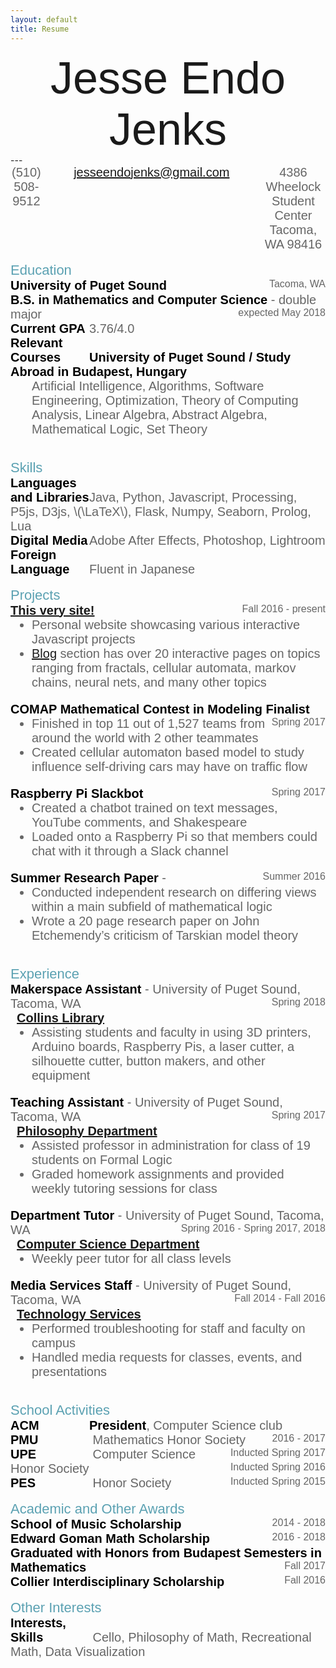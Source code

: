 ```yaml
---
layout: default
title: Resume
---
```

<link href="https://fonts.googleapis.com/css?family=Barlow+Semi+Condensed:100|Montserrat:500|Nunito:200,600" rel="stylesheet">
<style type="text/css">
#name {
	font-size: 72px;
	font-family: 'Barlow Semi Condensed', sans-serif;
	display: flex;
	justify-content:center;
	text-align:center;
}
.normal-text {
	font-size: 20px;
	font-weight: 200;
	font-family: 'Nunito', sans-serif;
	color:#666;
	/*display: inline;*/
}
.normal-text.small {
	font-size: 16px;
	/*text-align: right;*/
	float: right;
}
.bold-text {
	font-size: 20px;
	font-weight: 600;
	font-family: 'Nunito', sans-serif;
	color: #000;
}
.bold-text.indent {
	display: inline-block;
	width: 25%;
}
.section-header {
	font-size: 22px;
	font-family: 'Montserrat', sans-serif;
	color: #5ba1b2;
}
.empty-indent {
	display: inline-block;
	width: 2%;
}
.ul-styling {
	margin-top: 0px;
}
</style>
<!-- # {{ page.title }} -->
<!-- add a dropdown on hover?
https://www.w3schools.com/howto/howto_css_dropdown_navbar.asp
so pdf version and online version both available?` -->
<!-- [pdf version](../data/Jesse_Jenks_Resume.pdf) -->

<div id="name">Jesse Endo Jenks</div>
---
<div class="normal-text" style="display: flex; justify-content:center; text-align:center;">
	<span style="margin-right: 5%;">(510) 508-9512</span>
	<span style="margin-left: 5%; margin-right: 5%;">
		<a href="mailto:jesseendojenks@gmail.com?Subject=Hello%20there" target="_top">
			jesseendojenks@gmail.com</a>
		</span>
	<span style="margin-left: 5%;">4386 Wheelock Student Center<br/>Tacoma, WA 98416</span>
</div>

<br>
<div class="section-header">Education</div>
<div class="normal-text">
	<span class="bold-text">University of Puget Sound</span>
		<span class="normal-text small">Tacoma, WA</span><br>
	<span class="bold-text">B.S. in Mathematics and Computer Science</span> - double major
		<span class="normal-text small">expected May 2018</span><br>
	<span class="bold-text indent">Current GPA</span>3.76/4.0<br>
	<span class="bold-text indent">Relevant Courses</span><span class="bold-text">University of Puget Sound / Study Abroad in Budapest, Hungary</span><br>
	<ul class="ul-styling" style="list-style-type:none;">
		<li>Artificial Intelligence, Algorithms, Software Engineering, Optimization, Theory of Computing</li>
		<li>Analysis, Linear Algebra, Abstract Algebra, Mathematical Logic, Set Theory</li>
	</ul>
</div>

<br>
<div class="section-header">Skills</div>
<div class="normal-text">
<span class="bold-text indent">Languages and Libraries</span>Java, Python, Javascript, Processing, P5js, D3js, \(\LaTeX\), Flask, Numpy, Seaborn, Prolog, Lua<br>
<span class="bold-text indent">Digital Media</span>Adobe After Effects, Photoshop, Lightroom<br>
<span class="bold-text indent">Foreign Language</span>Fluent in Japanese<br>
</div>

<br>
<div class="section-header">Projects</div>
<div class="normal-text">
<span class="bold-text"><a href="/">This very site!</a></span><span class="normal-text small">Fall 2016 - present</span>
<ul class="ul-styling">
	<li>Personal website showcasing various interactive Javascript projects</li>
	<li><a href="/blog">Blog</a> section has over 20 interactive pages on topics ranging from fractals, cellular automata, markov chains, neural nets, and many other topics</li>
</ul>
</div>

<div class="normal-text">
<span class="bold-text">COMAP Mathematical Contest in Modeling Finalist</span><span class="normal-text small">Spring 2017</span>
<ul class="ul-styling">
	<li>Finished in top 11 out of 1,527 teams from around the world with 2 other teammates</li>
	<li>Created cellular automaton based model to study influence self-driving cars may have on traffic flow</li>
</ul>
</div>

<div class="normal-text">
<span class="bold-text">Raspberry Pi Slackbot</span><span class="normal-text small">Spring 2017</span>
<ul class="ul-styling">
	<li>Created a chatbot trained on text messages, YouTube comments, and Shakespeare</li>
	<li>Loaded onto a Raspberry Pi so that members could chat with it through a Slack channel</li>
</ul>
</div>
<div class="normal-text">
<span class="bold-text">Summer Research Paper</span> - <a href="https://soundideas.pugetsound.edu/cgi/viewcontent.cgi?article=1481&context=summer_researchs"></a><span class="normal-text small">Summer 2016</span>
<ul class="ul-styling">
	<li>Conducted independent research on differing views within a main subfield of mathematical logic</li>
	<li>Wrote a 20 page research paper on John Etchemendy’s criticism of Tarskian model theory</li>
</ul>
</div>

<br>
<div class="section-header">Experience</div>
<div class="normal-text">
<span class="bold-text">Makerspace Assistant</span> - University of Puget Sound, Tacoma, WA<span class="normal-text small">Spring 2018</span><br>
<span class="empty-indent"></span><span class="bold-text"><a href="http://research.pugetsound.edu/makerspace">Collins Library</a></span>
<ul class="ul-styling">
	<li>Assisting students and faculty in using 3D printers, Arduino boards, Raspberry Pis, a laser cutter, a silhouette cutter, button makers, and other equipment</li>
</ul>
</div>

<div class="normal-text">
<span class="bold-text">Teaching Assistant</span> - University of Puget Sound, Tacoma, WA<span class="normal-text small">Spring 2017</span><br>
<span class="empty-indent"></span><span class="bold-text"><a href="https://www.pugetsound.edu/academics/departments-and-programs/undergraduate/philosophy/">Philosophy Department</a></span>
<ul class="ul-styling">
	<li>Assisted professor in administration for class of 19 students on Formal Logic</li>
	<li>Graded homework assignments and provided weekly tutoring sessions for class</li>
</ul>
</div>

<div class="normal-text">
<span class="bold-text">Department Tutor</span> - University of Puget Sound, Tacoma, WA<span class="normal-text small">Spring 2016 - Spring 2017, 2018</span><br>
<span class="empty-indent"></span><span class="bold-text"><a href="mathcs.pugetsound.edu">Computer Science Department</a></span>
<ul class="ul-styling">
	<li>Weekly peer tutor for all class levels</li>
</ul>
</div>

<div class="normal-text">
<span class="bold-text">Media Services Staff</span> - University of Puget Sound, Tacoma, WA<span class="normal-text small">Fall 2014 - Fall 2016</span><br>
<span class="empty-indent"></span><span class="bold-text"><a href="https://www.pugetsound.edu/about/offices-services/technology-services/media-services/">Technology Services</a></span>
<ul class="ul-styling">
	<li>Performed troubleshooting for staff and faculty on campus</li>
	<li>Handled media requests for classes, events, and presentations</li>
</ul>
</div>

<br>
<div class="section-header">School Activities</div>
<div class="normal-text">
<span class="bold-text indent">ACM</span><span class="bold-text">President</span>, Computer Science club <span class="normal-text small">2016 - 2017</span><br>
<span class="bold-text indent">PMU</span> Mathematics Honor Society <span class="normal-text small">Inducted Spring 2017</span><br>
<span class="bold-text indent">UPE</span> Computer Science Honor Society <span class="normal-text small">Inducted Spring 2016</span><br>
<span class="bold-text indent">PES</span> Honor Society <span class="normal-text small">Inducted Spring 2015</span>
</div>


<br>
<div class="section-header">Academic and Other Awards</div>
<div class="normal-text">
<span class="bold-text">School of Music Scholarship</span><span class="normal-text small">2014 - 2018</span><br>
<span class="bold-text">Edward Goman Math Scholarship</span><span class="normal-text small">2016 - 2018</span><br>
<span class="bold-text">Graduated with Honors from Budapest Semesters in Mathematics</span><span class="normal-text small">Fall 2017</span><br>
<span class="bold-text">Collier Interdisciplinary Scholarship</span><span class="normal-text small">Fall 2016</span><br>
</div>

<br>
<div class="section-header">Other Interests</div>
<div class="normal-text">
<span class="bold-text indent">Interests, Skills</span> Cello, Philosophy of Math, Recreational Math, Data Visualization
</div>